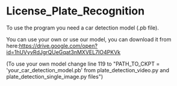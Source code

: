 # License_Plate_Recognition

To use the program you need a car detection model (.pb file).

You can use your own or use our model, you can download it from here:https://drive.google.com/open?id=1hUVyvRdJgrQUeGqat3nMXVEL7IO4PKVk

(To use your own model change line 119 to "PATH_TO_CKPT = 'your_car_detection_model.pb' from plate_detection_video.py and plate_detection_single_image.py files")
